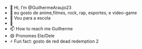 - 👋 Hi, I’m @GuilhermeAraujo23
- 👀 eu gosto de anime,filmes, rock, rap, esportes, e video-game
- 🌱 Vou para a escola 
- 💞️
- 📫 How to reach me Guilherme
- 😄 Pronomes Ele/Dele
- ⚡ Fun fact: gosto de red dead redemption 2

<!---
GuilhermeAraujo23/GuilhermeAraujo23 is a ✨ special ✨ repository because its `README.md` (this file) appears on your GitHub profile.
You can click the Preview link to take a look at your changes.
--->
